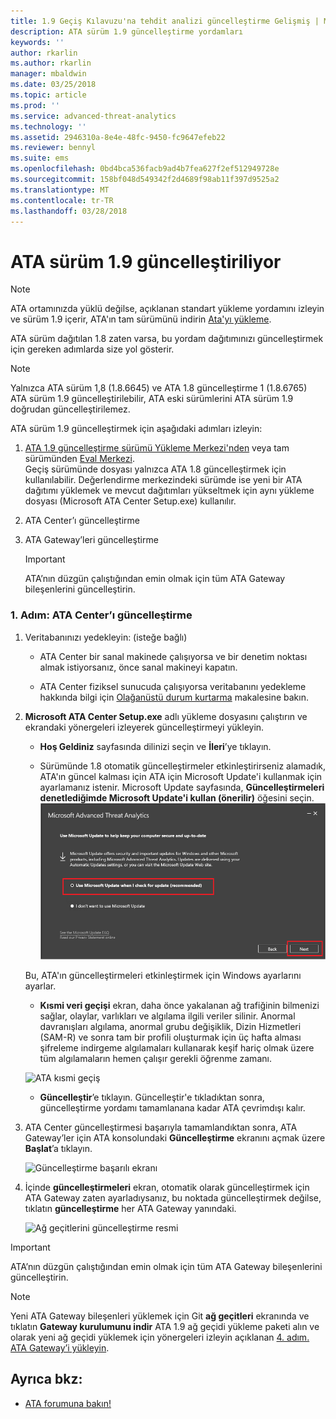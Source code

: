 ```yaml
---
title: 1.9 Geçiş Kılavuzu'na tehdit analizi güncelleştirme Gelişmiş | Microsoft Docs
description: ATA sürüm 1.9 güncelleştirme yordamları
keywords: ''
author: rkarlin
ms.author: rkarlin
manager: mbaldwin
ms.date: 03/25/2018
ms.topic: article
ms.prod: ''
ms.service: advanced-threat-analytics
ms.technology: ''
ms.assetid: 2946310a-8e4e-48fc-9450-fc9647efeb22
ms.reviewer: bennyl
ms.suite: ems
ms.openlocfilehash: 0bd4bca536facb9ad4b7fea627f2ef512949728e
ms.sourcegitcommit: 158bf048d549342f2d4689f98ab11f397d9525a2
ms.translationtype: MT
ms.contentlocale: tr-TR
ms.lasthandoff: 03/28/2018
---
```

# <a name="updating-ata-to-version-19"></a>ATA sürüm 1.9 güncelleştiriliyor

> [!NOTE] 
> ATA ortamınızda yüklü değilse, açıklanan standart yükleme yordamını izleyin ve sürüm 1.9 içerir, ATA'ın tam sürümünü indirin [Ata'yı yükleme](install-ata-step1.md).

ATA sürüm dağıtılan 1.8 zaten varsa, bu yordam dağıtımınızı güncelleştirmek için gereken adımlarda size yol gösterir.

> [!NOTE] 
>  Yalnızca ATA sürüm 1,8 (1.8.6645) ve ATA 1.8 güncelleştirme 1 (1.8.6765) ATA sürüm 1.9 güncelleştirilebilir, ATA eski sürümlerini ATA sürüm 1.9 doğrudan güncelleştirilemez.

ATA sürüm 1.9 güncelleştirmek için aşağıdaki adımları izleyin:

1.  [ATA 1.9 güncelleştirme sürümü Yükleme Merkezi'nden](https://www.microsoft.com/download/details.aspx?id=56725) veya tam sürümünden [Eval Merkezi](http://www.microsoft.com/evalcenter/evaluate-microsoft-advanced-threat-analytics).<br>
Geçiş sürümünde dosyası yalnızca ATA 1.8 güncelleştirmek için kullanılabilir. Değerlendirme merkezindeki sürümde ise yeni bir ATA dağıtımı yüklemek ve mevcut dağıtımları yükseltmek için aynı yükleme dosyası (Microsoft ATA Center Setup.exe) kullanılır.

2.  ATA Center’ı güncelleştirme

4.  ATA Gateway’leri güncelleştirme

    > [!IMPORTANT]
    > ATA’nın düzgün çalıştığından emin olmak için tüm ATA Gateway bileşenlerini güncelleştirin.

### <a name="step-1-update-the-ata-center"></a>1. Adım: ATA Center’ı güncelleştirme

1.  Veritabanınızı yedekleyin: (isteğe bağlı)

    -   ATA Center bir sanal makinede çalışıyorsa ve bir denetim noktası almak istiyorsanız, önce sanal makineyi kapatın.

    -   ATA Center fiziksel sunucuda çalışıyorsa veritabanını yedekleme hakkında bilgi için [Olağanüstü durum kurtarma](disaster-recovery.md) makalesine bakın.

2.  **Microsoft ATA Center Setup.exe** adlı yükleme dosyasını çalıştırın ve ekrandaki yönergeleri izleyerek güncelleştirmeyi yükleyin.

    -  **Hoş Geldiniz** sayfasında dilinizi seçin ve **İleri**’ye tıklayın.

    -  Sürümünde 1.8 otomatik güncelleştirmeler etkinleştirirseniz alamadık, ATA'ın güncel kalması için ATA için Microsoft Update'i kullanmak için ayarlamanız istenir.  Microsoft Update sayfasında, **Güncelleştirmeleri denetlediğimde Microsoft Update'i kullan (önerilir)** öğesini seçin.
    ![ATA güncel resmi tutun](media/ata_ms_update.png)
     
     Bu, ATA'ın güncelleştirmeleri etkinleştirmek için Windows ayarlarını ayarlar. 
    
    -  **Kısmi veri geçişi** ekran, daha önce yakalanan ağ trafiğinin bilmenizi sağlar, olaylar, varlıkları ve algılama ilgili veriler silinir. Anormal davranışları algılama, anormal grubu değişiklik, Dizin Hizmetleri (SAM-R) ve sonra tam bir profili oluşturmak için üç hafta alması şifreleme indirgeme algılamaları kullanarak keşif hariç olmak üzere tüm algılamaların hemen çalışır gerekli öğrenme zamanı. 
     
      ![ATA kısmi geçiş](media/partial-migration.png)

    -  **Güncelleştir**’e tıklayın. Güncelleştir'e tıkladıktan sonra, güncelleştirme yordamı tamamlanana kadar ATA çevrimdışı kalır.

4.  ATA Center güncelleştirmesi başarıyla tamamlandıktan sonra, ATA Gateway’ler için ATA konsolundaki **Güncelleştirme** ekranını açmak üzere **Başlat**’a tıklayın.

     ![Güncelleştirme başarılı ekranı](media/migration-center-success.png)

5.  İçinde **güncelleştirmeleri** ekran, otomatik olarak güncelleştirmek için ATA Gateway zaten ayarladıysanız, bu noktada güncelleştirmek değilse, tıklatın **güncelleştirme** her ATA Gateway yanındaki.
  
     ![Ağ geçitlerini güncelleştirme resmi](media/migration-update-gw.png)

  
> [!IMPORTANT] 
> ATA’nın düzgün çalıştığından emin olmak için tüm ATA Gateway bileşenlerini güncelleştirin.
 
> [!NOTE] 
> Yeni ATA Gateway bileşenleri yüklemek için Git **ağ geçitleri** ekranında ve tıklatın **Gateway kurulumunu indir** ATA 1.9 ağ geçidi yükleme paketi alın ve olarak yeni ağ geçidi yüklemek için yönergeleri izleyin açıklanan [4. adım. ATA Gateway’i yükleyin](install-ata-step4.md).


## <a name="see-also"></a>Ayrıca bkz:

- [ATA forumuna bakın!](https://social.technet.microsoft.com/Forums/security/home?forum=mata)
